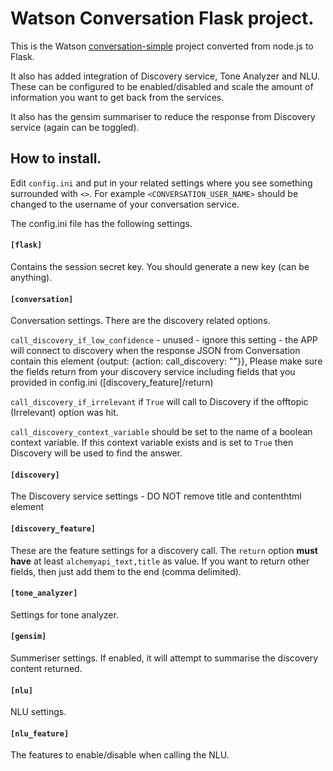 # Watson Conversation Flask project.

This is the Watson [conversation-simple](https://github.com/watson-developer-cloud/conversation-simple) project converted from node.js to Flask. 

It also has added integration of Discovery service, Tone Analyzer and NLU. These can be configured to be enabled/disabled and scale the amount of information you want to get back from the services. 

It also has the gensim summariser to reduce the response from Discovery service (again can be toggled). 

## How to install. 

Edit `config.ini` and put in your related settings where you see something surrounded with `<>`. For example `<CONVERSATION_USER_NAME>` should be changed to the username of your conversation service. 

The config.ini file has the following settings. 

#### `[flask]`
Contains the session secret key. You should generate a new key (can be anything). 

#### `[conversation]`
Conversation settings. There are the discovery related options. 

`call_discovery_if_low_confidence` - unused - ignore this setting - the APP will connect to discovery when the response JSON from Conversation contain this element {output: {action: call_discovery: ""}}, Please make sure the fields return from your discovery service including fields that you provided in config.ini ([discovery_feature]/return)

`call_discovery_if_irrelevant` if `True` will call to Discovery if the offtopic (Irrelevant) option was hit. 

`call_discovery_context_variable` should be set to the name of a boolean context variable. If this context variable exists and is set to `True` then Discovery will be used to find the answer. 

#### `[discovery]`
The Discovery service settings - DO NOT remove title and contenthtml element

#### `[discovery_feature]`
These are the feature settings for a discovery call. The `return` option **must have** at least `alchemyapi_text,title` as value. If you want to return other fields, then just add them to the end (comma delimited). 

#### `[tone_analyzer]`
Settings for tone analyzer. 

#### `[gensim]`
Summeriser settings. If enabled, it will attempt to summarise the discovery content returned. 

#### `[nlu]`
NLU settings. 

#### `[nlu_feature]`
The features to enable/disable when calling the NLU. 
